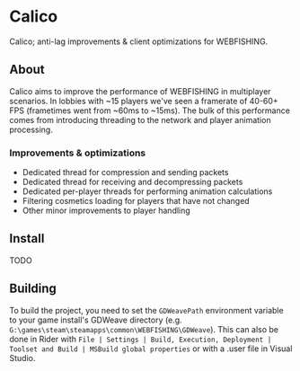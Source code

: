 # Calico

Calico; anti-lag improvements & client optimizations for WEBFISHING.

## About

Calico aims to improve the performance of WEBFISHING in multiplayer scenarios. In lobbies with ~15 players we've seen a 
framerate of 40-60+ FPS (frametimes went from ~60ms to ~15ms). The bulk of this performance comes from introducing
threading to the network and player animation processing.

### Improvements & optimizations
* Dedicated thread for compression and sending packets
* Dedicated thread for receiving and decompressing packets
* Dedicated per-player threads for performing animation calculations
* Filtering cosmetics loading for players that have not changed
* Other minor improvements to player handling

## Install

TODO

## Building

To build the project, you need to set the `GDWeavePath` environment variable to your game install's GDWeave directory (e.g. `G:\games\steam\steamapps\common\WEBFISHING\GDWeave`). This can also be done in Rider with `File | Settings | Build, Execution, Deployment | Toolset and Build | MSBuild global properties` or with a .user file in Visual Studio.
